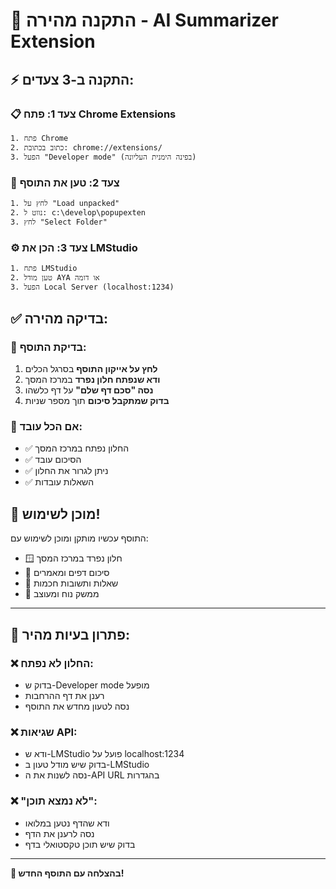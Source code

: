 # 🚀 התקנה מהירה - AI Summarizer Extension

## ⚡ התקנה ב-3 צעדים:

### 📋 צעד 1: פתח Chrome Extensions
```
1. פתח Chrome
2. כתוב בכתובת: chrome://extensions/
3. הפעל "Developer mode" (בפינה הימנית העליונה)
```

### 📁 צעד 2: טען את התוסף
```
1. לחץ על "Load unpacked"
2. נווט ל: c:\develop\popupexten
3. לחץ "Select Folder"
```

### ⚙️ צעד 3: הכן את LMStudio
```
1. פתח LMStudio
2. טען מודל AYA או דומה
3. הפעל Local Server (localhost:1234)
```

## ✅ בדיקה מהירה:

### 🧪 בדיקת התוסף:
1. **לחץ על אייקון התוסף** בסרגל הכלים
2. **ודא שנפתח חלון נפרד** במרכז המסך
3. **נסה "סכם דף שלם"** על דף כלשהו
4. **בדוק שמתקבל סיכום** תוך מספר שניות

### 🎯 אם הכל עובד:
- ✅ החלון נפתח במרכז המסך
- ✅ הסיכום עובד
- ✅ ניתן לגרור את החלון
- ✅ השאלות עובדות

## 🎉 מוכן לשימוש!

התוסף עכשיו מותקן ומוכן לשימוש עם:
- 🪟 חלון נפרד במרכז המסך
- 📝 סיכום דפים ומאמרים
- 🤔 שאלות ותשובות חכמות
- 🎨 ממשק נוח ומעוצב

---

## 🔧 פתרון בעיות מהיר:

### ❌ החלון לא נפתח:
- בדוק ש-Developer mode מופעל
- רענן את דף ההרחבות
- נסה לטעון מחדש את התוסף

### ❌ שגיאות API:
- ודא ש-LMStudio פועל על localhost:1234
- בדוק שיש מודל טעון ב-LMStudio
- נסה לשנות את ה-API URL בהגדרות

### ❌ "לא נמצא תוכן":
- ודא שהדף נטען במלואו
- נסה לרענן את הדף
- בדוק שיש תוכן טקסטואלי בדף

---

**🎊 בהצלחה עם התוסף החדש!**
